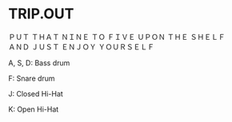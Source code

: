 # TRIP.OUT
ＰＵＴ ＴＨＡＴ ＮＩＮＥ ＴＯ ＦＩＶＥ ＵＰＯＮ ＴＨＥ ＳＨＥＬＦ<br>
ＡＮＤ ＪＵＳＴ ＥＮＪＯＹ ＹＯＵＲＳＥＬＦ

A, S, D: Bass drum

F: Snare drum

J: Closed Hi-Hat

K: Open Hi-Hat
